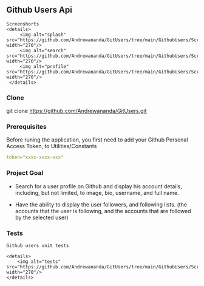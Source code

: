 ## Github Users Api
	
	Screenshorts
	<details>
		 <img alt="splash" src="https://github.com/Andrewananda/GitUsers/tree/main/GithubUsers/Screenshots/splash.png" width="270"/> 
		 <img alt="search" src="https://github.com/Andrewananda/GitUsers/tree/main/GithubUsers/Screenshots/search.png" width="270"/> 
		 <img alt="profile" src="https://github.com/Andrewananda/GitUsers/tree/main/GithubUsers/Screenshots/profile.png" width="270"/>
	 </details>
	 


### Clone
git clone https://github.com/Andrewananda/GitUsers.git


### Prerequisites
Before runing the application, you first need to add your Github Personal Access Token, to Utilities/Constants

```yaml
token="xxxx-xxxx-xxx"
```

### Project Goal

* Search for a user profile on Github and display his account details, including, but not limited, to image, bio, username, and full name.

* Have the ability to display the user followers, and following lists. (the accounts that the user is following, and the accounts that are followed by the selected user)


### Tests
	Github users unit tests
	
	<details>
		<img alt="tests" src="https://github.com/Andrewananda/GitUsers/tree/main/GithubUsers/Screenshots/tests.png" width="270"/>
	</details>
